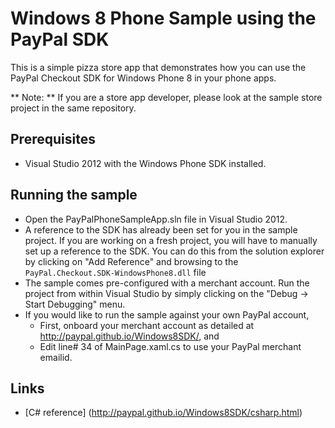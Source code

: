 
# Windows 8 Phone Sample using the PayPal SDK

This is a simple pizza store app that demonstrates how you can use the PayPal Checkout SDK for Windows Phone 8 in your phone apps. 

** Note: ** If you are a store app developer, please look at the sample store project in the same repository.

## Prerequisites

  * Visual Studio 2012 with the Windows Phone SDK installed.
  
## Running the sample

   * Open the PayPalPhoneSampleApp.sln file in Visual Studio 2012.   
   * A reference to the SDK has already been set for you in the sample project. If you are working on a fresh project, you will have to manually set up a reference to the SDK. You can do this from the solution explorer by clicking on "Add Reference" and browsing to the `PayPal.Checkout.SDK-WindowsPhone8.dll` file
   * The sample comes pre-configured with a merchant account. Run the project from within Visual Studio by simply clicking on the "Debug -> Start Debugging" menu.
   * If you would like to run the sample against your own PayPal account, 
      * First, onboard your merchant account as detailed at http://paypal.github.io/Windows8SDK/, and
      * Edit line# 34 of MainPage.xaml.cs to use your PayPal merchant emailid.
      
## Links

   * [C# reference] (http://paypal.github.io/Windows8SDK/csharp.html)

      
   